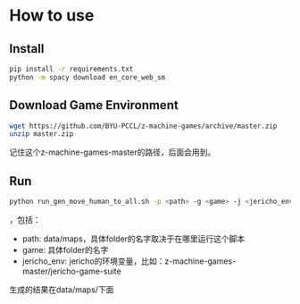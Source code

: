 # How to use

## Install

```bash
pip install -r requirements.txt
python -m spacy download en_core_web_sm
```

## Download Game Environment

```bash
wget https://github.com/BYU-PCCL/z-machine-games/archive/master.zip
unzip master.zip
```

记住这个z-machine-games-master的路径，后面会用到。

## Run

```bash
python run_gen_move_human_to_all.sh -p <path> -g <game> -j <jericho_env>
```
，包括：
- path: data/maps，具体folder的名字取决于在哪里运行这个脚本
- game: 具体folder的名字
- jericho_env: jericho的环境变量，比如：z-machine-games-master/jericho-game-suite

生成的结果在data/maps/<game>下面
